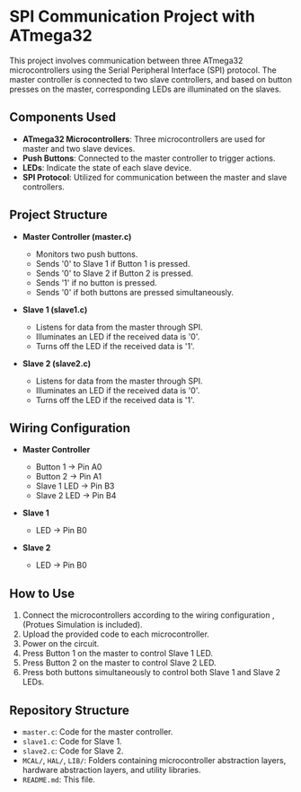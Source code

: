 # SPI Communication Project with ATmega32

This project involves communication between three ATmega32 microcontrollers using the Serial Peripheral Interface (SPI) protocol. The master controller is connected to two slave controllers, and based on button presses on the master, corresponding LEDs are illuminated on the slaves.

## Components Used

- **ATmega32 Microcontrollers**: Three microcontrollers are used for master and two slave devices.
- **Push Buttons**: Connected to the master controller to trigger actions.
- **LEDs**: Indicate the state of each slave device.
- **SPI Protocol**: Utilized for communication between the master and slave controllers.

## Project Structure

- **Master Controller (master.c)**
  - Monitors two push buttons.
  - Sends '0' to Slave 1 if Button 1 is pressed.
  - Sends '0' to Slave 2 if Button 2 is pressed.
  - Sends '1' if no button is pressed.
  - Sends '0' if both buttons are pressed simultaneously.

- **Slave 1 (slave1.c)**
  - Listens for data from the master through SPI.
  - Illuminates an LED if the received data is '0'.
  - Turns off the LED if the received data is '1'.

- **Slave 2 (slave2.c)**
  - Listens for data from the master through SPI.
  - Illuminates an LED if the received data is '0'.
  - Turns off the LED if the received data is '1'.

## Wiring Configuration

- **Master Controller**
  - Button 1 -> Pin A0
  - Button 2 -> Pin A1
  - Slave 1 LED -> Pin B3
  - Slave 2 LED -> Pin B4

- **Slave 1**
  - LED -> Pin B0

- **Slave 2**
  - LED -> Pin B0

## How to Use

1. Connect the microcontrollers according to the wiring configuration , (Protues Simulation is included).
2. Upload the provided code to each microcontroller.
3. Power on the circuit.
4. Press Button 1 on the master to control Slave 1 LED.
5. Press Button 2 on the master to control Slave 2 LED.
6. Press both buttons simultaneously to control both Slave 1 and Slave 2 LEDs.

## Repository Structure

- `master.c`: Code for the master controller.
- `slave1.c`: Code for Slave 1.
- `slave2.c`: Code for Slave 2.
- `MCAL/`, `HAL/`, `LIB/`: Folders containing microcontroller abstraction layers, hardware abstraction layers, and utility libraries.
- `README.md`: This file.


